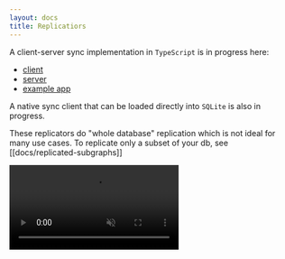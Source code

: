 ```yaml
---
layout: docs
title: Replicatiors
---
```


A client-server sync implementation in `TypeScript` is in progress here:

- [client](https://github.com/vlcn-io/cr-sqlite/tree/main/js/sync-reference/client)
- [server](https://github.com/vlcn-io/cr-sqlite/tree/main/js/sync-reference/server)
- [example app](https://github.com/vlcn-io/cr-sqlite/tree/main/js/examples/todomvc)


A native sync client that can be loaded directly into `SQLite` is also in progress.

These replicators do "whole database" replication which is not ideal for many use cases. To replicate only a subset of your db, see [[docs/replicated-subgraphs]]

<video src="https://user-images.githubusercontent.com/1009003/206575697-90160393-1db7-4ff8-a576-ec3807a65477.mov" data-canonical-src="https://user-images.githubusercontent.com/1009003/206575697-90160393-1db7-4ff8-a576-ec3807a65477.mov" controls="controls" muted="muted" class="d-block rounded-bottom-2 border-top width-fit" style="max-height:640px;">

  </video>